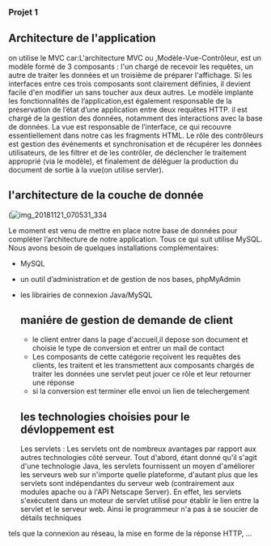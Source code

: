 ### Projet 1 #
## Architecture de l'application #
<p>
  on utilise le MVC car:L'architecture MVC  ou ,Modèle-Vue-Contrôleur, est un modèle formé de 3 composants : l'un chargé de recevoir les requêtes, un autre de traiter les données 
et un troisième de préparer l'affichage.
Si les interfaces entre ces trois composants sont clairement définies, il devient facile d'en modifier un sans toucher aux deux autres.
Le modèle implante les fonctionnalités de l’application,est également responsable de la préservation de l’état d’une application entre deux requêtes HTTP.
    il  est chargé de la gestion des données, notamment des interactions avec la base de données.
La vue est responsable de l’interface, ce qui recouvre essentiellement dans notre cas les fragments HTML.
Le rôle des contrôleurs est gestion des événements et synchronisation et de récupérer les données utilisateurs, de les filtrer et de les contrôler, de déclencher le traitement approprié (via le modèle), et finalement de déléguer la production du document de sortie à la vue(on utilise servler).</p>

## l'architecture de la couche de donnée #

(![img_20181121_070531_334](https://user-images.githubusercontent.com/44121799/49146124-c62aa300-f301-11e8-9532-e6aec92dcc90.jpg)

<p>
  Le moment est venu de mettre en place notre base de données pour compléter l’architecture de notre application. Tous ce qui suit utilise MySQL.
Nous avons besoin de quelques installations complémentaires:</p>

+ MySQL
+ un outil d’administration et de gestion de nos bases, phpMyAdmin
+ les librairies de connexion Java/MySQL
 
  
  ## maniére de gestion de demande de client #
  + le client entrer dans la page d'accueil,il depose son document et choisie le type de conversion et entrer un mail de contact
  + Les composants de cette catégorie reçoivent les requêtes des clients, les traitent et les transmettent aux composants chargés de traiter les données une servlet peut jouer ce rôle et leur retourner une réponse
  + si la conversion est terminer elle envoi un lien de telechergement
  
  ## les technologies choisies pour le dévloppement est  #
  <p>
  Les servlets : Les servlets ont de nombreux avantages par rapport aux autres technologies côté serveur. Tout d'abord, étant donné qu'il s'agit d'une technologie Java, les servlets fournissent un moyen d'améliorer les serveurs web sur n'importe quelle plateforme, d'autant plus que les servlets sont indépendantes du serveur web (contrairement aux modules apache ou à l'API Netscape Server). En effet, les servlets s'exécutent dans un moteur de servlet utilisé pour établir le lien entre la servlet et le serveur web. Ainsi le programmeur n'a pas à se soucier de détails techniques 
tels que la connexion au réseau, la mise en forme de la réponse HTTP, ... 
</p>
  
